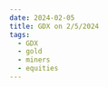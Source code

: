 ```yaml
---
date: 2024-02-05
title: GDX on 2/5/2024
tags: 
  - GDX
  - gold
  - miners
  - equities
---
```

<div class="post">
<snapshot-grid 
    :reports="['2024/02/02/CTA/GDX', '2024/02/05/CTA/GDX', '2024/02/05/MTP/GDX']"
    chart="2024/02/05/Chart/GDX"
/>
<p>

</p>
<p>

</p>
</div>